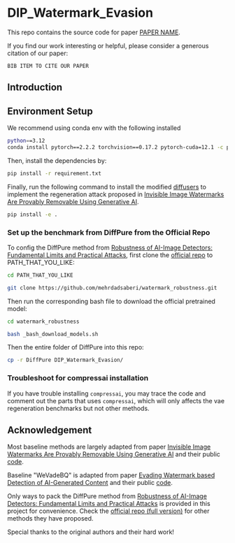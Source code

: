 # DIP_Watermark_Evasion
This repo contains the source code for paper [PAPER NAME](PAPER_LINK).

If you find our work interesting or helpful, please consider a generous citation of our paper:

```
BIB ITEM TO CITE OUR PAPER
```

## Introduction


## Environment Setup

We recommend using conda env with the following installed

```bash
python==3.12
conda install pytorch==2.2.2 torchvision==0.17.2 pytorch-cuda=12.1 -c pytorch -c nvidia
```

Then, install the dependencies by:
```bash
pip install -r requirement.txt
```

Finally, run the following command to install the modified [diffusers](https://github.com/huggingface/diffusers) to implement the regeneration attack proposed in [Invisible Image Watermarks Are Provably Removable Using Generative AI](https://arxiv.org/abs/2306.01953).

```bash
pip install -e .
```

### Set up the benchmark from DiffPure from the Official Repo

To config the DiffPure method from [Robustness of AI-Image Detectors: Fundamental Limits and Practical Attacks](https://arxiv.org/pdf/2310.00076), first clone the [official repo](https://github.com/mehrdadsaberi/watermark_robustness.git) to PATH_THAT_YOU_LIKE:

```bash
cd PATH_THAT_YOU_LIKE

git clone https://github.com/mehrdadsaberi/watermark_robustness.git
```

Then run the corresponding bash file to download the official pretrained model:

```bash
cd watermark_robustness

bash _bash_download_models.sh
```

Then the entire folder of DiffPure into this repo:

```bash
cp -r DiffPure DIP_Watermark_Evasion/
```


### Troubleshoot for compressai installation

If you have trouble installing ```compressai```, you may trace the code and comment out the parts that uses ```compressai```, which will only affects the vae regeneration benchmarks but not other methods.


## Acknowledgement

Most baseline methods are largely adapted from paper [Invisible Image Watermarks Are Provably Removable Using Generative AI](https://arxiv.org/abs/2306.01953) and their public [code](https://github.com/XuandongZhao/WatermarkAttacker/tree/main).

Baseline "WeVadeBQ" is adapted from paper [Evading Watermark based Detection of AI-Generated Content](https://arxiv.org/abs/2305.03807) and their public [code](https://github.com/zhengyuan-jiang/WEvade).

Only ways to pack the DiffPure method from [Robustness of AI-Image Detectors: Fundamental Limits and Practical Attacks](https://arxiv.org/pdf/2310.00076) is provided in this project for convenience. Check the [official repo (full version)](https://github.com/mehrdadsaberi/watermark_robustness.git) for other methods they have proposed.

Special thanks to the original authors and their hard work!